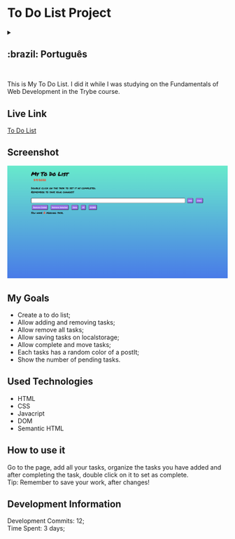 # To Do List Project
  <details>
  <summary><h2>:brazil: Português</h2></summary>
  Esse é a minha lista de tarefas. Eu o desenvolvi enquanto estava estudando Fundamentos de Desenvolvimento Web no curso da Trybe.

  ## Live Link
  <a href="https://to-do-postit.netlify.app/">To Do List</a>
  
  ## Screenshot
  ![ScreenShot](./images/screenshot.png)
  
  ## Objetivos
  * Criar uma lista de tarefas;
  * Possibilitar a adição e remoção de tarefas;
  * Possibilitar remover todas as tarefas;
  * Possibilitar salvar tarefas no localstorage;
  * Possibilitar completar e mover tarefas;
  * Cada tarefa possuir uma cor de background randômica com cores de postIt;
  * Mostrar o número de tarefas pendentes.

  
</details>
  
##   
This is My To Do List. I did it while I was studying on the Fundamentals of Web Development in the Trybe course.

## Live Link
<a href="https://to-do-postit.netlify.app/">To Do List</a>
  
## Screenshot
![ScreenShot](./images/screenshot.png)

## My Goals
* Create a to do list;
* Allow adding and removing tasks;
* Allow remove all tasks;
* Allow saving tasks on localstorage;
* Allow complete and move tasks;
* Each tasks has a random color of a postIt;
* Show the number of pending tasks.

## Used Technologies
  * HTML
  * CSS
  * Javacript
  * DOM
  * Semantic HTML

## How to use it
  Go to the page, add all your tasks, organize the tasks you have added and after completing the task, double click on it to set as complete. 
  <br>
  Tip: Remember to save your work, after changes!

## Development Information
  Development Commits: 12; <br>
  Time Spent: 3 days; <br> 
